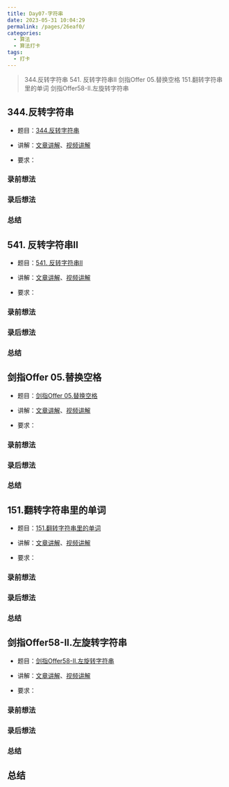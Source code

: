 ```yaml
---
title: Day07-字符串
date: 2023-05-31 10:04:29
permalink: /pages/26eaf0/
categories:
  - 算法
  - 算法打卡
tags:
  - 打卡
---
```


> 344.反转字符串 541. 反转字符串II 剑指Offer 05.替换空格 151.翻转字符串里的单词 剑指Offer58-II.左旋转字符串

<!-- more -->



## 344.反转字符串

+ 题目：[344.反转字符串]()

+ 讲解：[文章讲解]()、[视频讲解]()

+ 要求：



### 录前想法

### 录后想法

### 总结



## 541. 反转字符串II

+ 题目：[541. 反转字符串II]()

+ 讲解：[文章讲解]()、[视频讲解]()

+ 要求：



### 录前想法

### 录后想法

### 总结



## 剑指Offer 05.替换空格

+ 题目：[剑指Offer 05.替换空格]()

+ 讲解：[文章讲解]()、[视频讲解]()

+ 要求：



### 录前想法

### 录后想法

### 总结



## 151.翻转字符串里的单词

+ 题目：[151.翻转字符串里的单词]()

+ 讲解：[文章讲解]()、[视频讲解]()

+ 要求：



### 录前想法

### 录后想法

### 总结



## 剑指Offer58-II.左旋转字符串

+ 题目：[剑指Offer58-II.左旋转字符串]()

+ 讲解：[文章讲解]()、[视频讲解]()

+ 要求：



### 录前想法

### 录后想法

### 总结



## 总结
